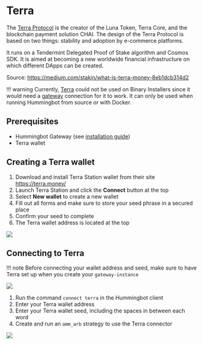 # Terra

The [Terra Protocol](https://terra.money/) is the creator of the Luna Token, Terra Core, and the blockchain payment solution CHAI. The design of the Terra Protocol is based on two things: stability and adoption by e-commerce platforms.

It runs on a Tendermint Delegated Proof of Stake algorithm and Cosmos SDK. It is aimed at becoming a new worldwide financial infrastructure on which different DApps can be created.

Source: https://medium.com/stakin/what-is-terra-money-8eb1dcb314d2

!!! warning
    Currently, [Terra](/protocol-connectors/terra) could not be used on Binary Installers since it would need a [gateway](https://docs.hummingbot.io/gateway/installation/#what-is-hummingbot-gateway) connection for it to work. It can only be used when running Hummingbot from source or with Docker.

## Prerequisites

- Hummingbot Gateway (see [installation guide](/gateway/installation/))
- Terra wallet

## Creating a Terra wallet

1. Download and install Terra Station wallet from their site https://terra.money/
2. Launch Terra Station and click the **Connect** button at the top
3. Select **New wallet** to create a new wallet
4. Fill out all forms and make sure to store your seed phrase in a secured place
5. Confirm your seed to complete
6. The Terra wallet address is located at the top

![](/assets/img/terra-create-wallet.gif)

## Connecting to Terra

!!! note
    Before connecting your wallet address and seed, make sure to have Terra set up when you create your `gateway-instance`

![](/assets/img/terra_setup.png)

1. Run the command `connect terra` in the Hummingbot client
2. Enter your Terra wallet address
3. Enter your Terra wallet seed, including the spaces in between each word
4. Create and run an `amm_arb` strategy to use the Terra connector

![](/assets/img/connect-terra.gif)
